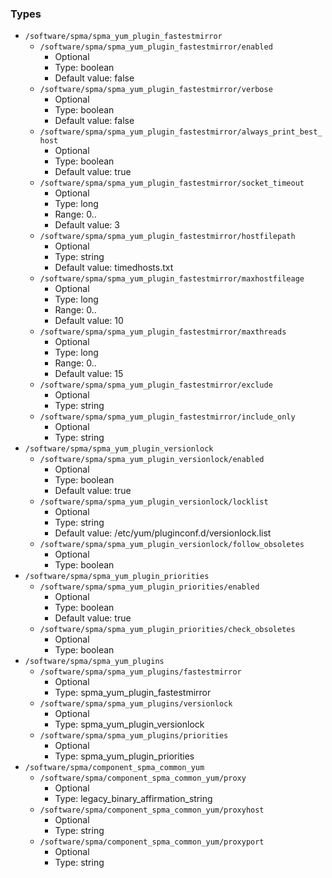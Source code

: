 
### Types

 - `/software/spma/spma_yum_plugin_fastestmirror`
    - `/software/spma/spma_yum_plugin_fastestmirror/enabled`
        - Optional
        - Type: boolean
        - Default value: false
    - `/software/spma/spma_yum_plugin_fastestmirror/verbose`
        - Optional
        - Type: boolean
        - Default value: false
    - `/software/spma/spma_yum_plugin_fastestmirror/always_print_best_host`
        - Optional
        - Type: boolean
        - Default value: true
    - `/software/spma/spma_yum_plugin_fastestmirror/socket_timeout`
        - Optional
        - Type: long
        - Range: 0..
        - Default value: 3
    - `/software/spma/spma_yum_plugin_fastestmirror/hostfilepath`
        - Optional
        - Type: string
        - Default value: timedhosts.txt
    - `/software/spma/spma_yum_plugin_fastestmirror/maxhostfileage`
        - Optional
        - Type: long
        - Range: 0..
        - Default value: 10
    - `/software/spma/spma_yum_plugin_fastestmirror/maxthreads`
        - Optional
        - Type: long
        - Range: 0..
        - Default value: 15
    - `/software/spma/spma_yum_plugin_fastestmirror/exclude`
        - Optional
        - Type: string
    - `/software/spma/spma_yum_plugin_fastestmirror/include_only`
        - Optional
        - Type: string
 - `/software/spma/spma_yum_plugin_versionlock`
    - `/software/spma/spma_yum_plugin_versionlock/enabled`
        - Optional
        - Type: boolean
        - Default value: true
    - `/software/spma/spma_yum_plugin_versionlock/locklist`
        - Optional
        - Type: string
        - Default value: /etc/yum/pluginconf.d/versionlock.list
    - `/software/spma/spma_yum_plugin_versionlock/follow_obsoletes`
        - Optional
        - Type: boolean
 - `/software/spma/spma_yum_plugin_priorities`
    - `/software/spma/spma_yum_plugin_priorities/enabled`
        - Optional
        - Type: boolean
        - Default value: true
    - `/software/spma/spma_yum_plugin_priorities/check_obsoletes`
        - Optional
        - Type: boolean
 - `/software/spma/spma_yum_plugins`
    - `/software/spma/spma_yum_plugins/fastestmirror`
        - Optional
        - Type: spma_yum_plugin_fastestmirror
    - `/software/spma/spma_yum_plugins/versionlock`
        - Optional
        - Type: spma_yum_plugin_versionlock
    - `/software/spma/spma_yum_plugins/priorities`
        - Optional
        - Type: spma_yum_plugin_priorities
 - `/software/spma/component_spma_common_yum`
    - `/software/spma/component_spma_common_yum/proxy`
        - Optional
        - Type: legacy_binary_affirmation_string
    - `/software/spma/component_spma_common_yum/proxyhost`
        - Optional
        - Type: string
    - `/software/spma/component_spma_common_yum/proxyport`
        - Optional
        - Type: string
